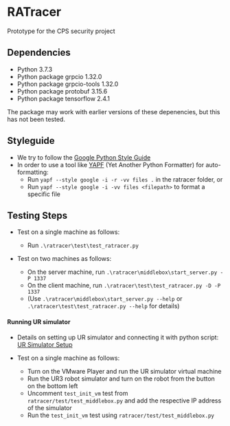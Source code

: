 # RATracer
Prototype for the CPS security project

## Dependencies

* Python 3.7.3
* Python package grpcio 1.32.0
* Python package grpcio-tools 1.32.0
* Python package protobuf 3.15.6
* Python package tensorflow 2.4.1

The package may work with earlier versions of these depenencies, but this has not been tested.

## Styleguide

* We try to follow the [Google Python Style Guide](https://google.github.io/styleguide/pyguide.html)
* In order to use a tool like [YAPF](https://github.com/google/yapf) (Yet Another Python Formatter) for auto-formatting:
    * Run `yapf --style google -i -r -vv files .` in the ratracer folder, or
    * Run `yapf --style google -i -vv files <filepath>` to format a specific file
    
## Testing Steps

* Test on a single machine as follows:
    * Run `.\ratracer\test\test_ratracer.py`

* Test on two machines as follows:
    * On the server machine, run `.\ratracer\middlebox\start_server.py -P 1337`
    * On the client machine, run `.\ratracer\test\test_ratracer.py -D -P 1337`
    * (Use `.\ratracer\middlebox\start_server.py --help` or `.\ratracer\test\test_ratracer.py --help` for details)

#### Running UR simulator

* Details on setting up UR simulator and connecting it with python script: [UR Simulator Setup](../../../docs/URsim_Setup.pdf)

* Test on a single machine as follows:
    * Turn on the VMware Player and run the UR simulator virtual machine
    * Run the UR3 robot simulator and turn on the robot from the button on the bottom left
    * Uncomment `test_init_vm` test from `ratracer/test/test_middlebox.py` and add the respective IP address of the simulator
    * Run the `test_init_vm` test using `ratracer/test/test_middlebox.py`
